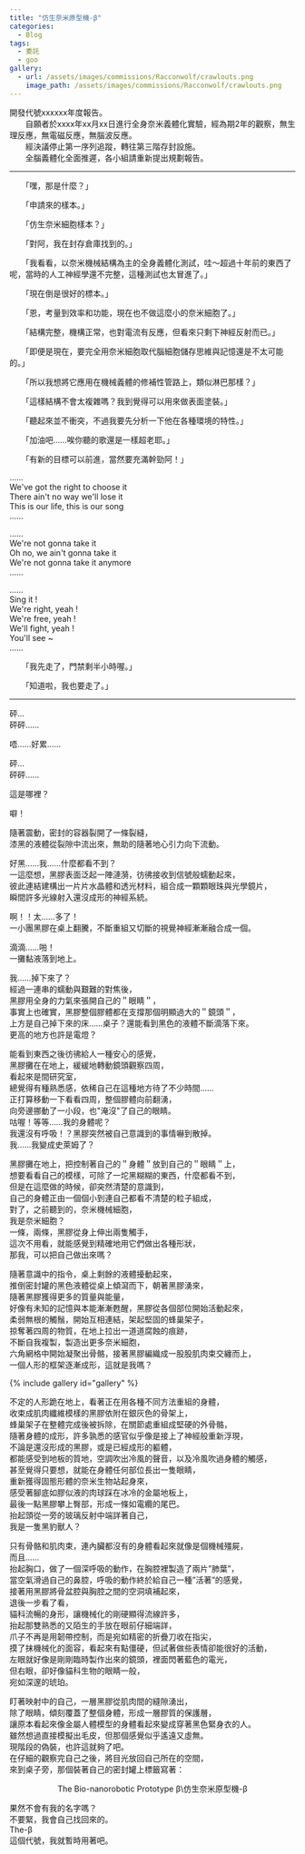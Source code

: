 ```yaml
---
title: "仿生奈米原型機-β"
categories:
  - Blog
tags:
  - 委託
  - goo
gallery:
  - url: /assets/images/commissions/Racconwolf/crawlouts.png
    image_path: /assets/images/commissions/Racconwolf/crawlouts.png
---
```


開發代號xxxxxx年度報告。\
　　自願者於xxxx年xx月xx日進行全身奈米義體化實驗，經為期2年的觀察，無生理反應，無電磁反應，無腦波反應。\
　　經決議停止第一序列追蹤，轉往第三階存封設施。\
　　全腦義體化全面推遲，各小組請重新提出規劃報告。

---

　　「嘿，那是什麼？」

　　「申請來的樣本。」

　　「仿生奈米細胞樣本？」

　　「對阿，我在封存倉庫找到的。」

　　「我看看，以奈米機械結構為主的全身義體化測試，哇～超過十年前的東西了呢，當時的人工神經學還不完整，這種測試也太冒進了。」

　　「現在倒是很好的標本。」

　　「恩，考量到效率和功能，現在也不做這麼小的奈米細胞了。」

　　「結構完整，機構正常，也對電流有反應，但看來只剩下神經反射而已。」

　　「即便是現在，要完全用奈米細胞取代腦細胞儲存思維與記憶還是不太可能的。」

　　「所以我想將它應用在機械義體的修補性管路上，類似淋巴那樣？」

　　「這樣結構不會太複雜嗎？我到覺得可以用來做表面塗裝。」

　　「聽起來並不衝突，不過我要先分析一下他在各種環境的特性。」

　　「加油吧……唉你聽的歌還是一樣超老耶。」

　　「有新的目標可以前進，當然要充滿幹勁阿！」


……\
We've got the right to choose it\
There ain't no way we'll lose it\
This is our life, this is our song\
……

……\
We're not gonna take it\
Oh no, we ain't gonna take it\
We're not gonna take it anymore\
……

……\
Sing it !\
We're right, yeah !\
We're free, yeah !\
We'll fight, yeah !\
You'll see ~\
……


　　「我先走了，門禁剩半小時喔。」

　　「知道啦，我也要走了。」

---

砰…\
砰砰……

唔……好累……

砰…\
砰砰……

這是哪裡？

噼！

隨著震動，密封的容器裂開了一條裂縫，\
漆黑的液體從裂隙中流出來，無助的隨著地心引力向下流動。

好黑……我……什麼都看不到？\
一這麼想，黑膠表面泛起一陣漣漪，彷彿接收到信號般蠕動起來，\
彼此連結建構出一片片水晶體和透光材料，組合成一顆顆眼珠與光學鏡片，\
瞬間許多光線射入還沒成形的神經系統。

啊！！太……多了！\
一小團黑膠在桌上翻騰，不斷重組又切斷的視覺神經漸漸融合成一個。

滴滴……啪！\
一攤黏液落到地上。

我……掉下來了？\
經過一連串的蠕動與艱難的對焦後，\
黑膠用全身的力氣來張開自己的＂眼睛＂，\
事實上也確實，黑膠整個膠體都在支撐那個明顯過大的＂鏡頭＂，\
上方是自己掉下來的床……桌子？還能看到黑色的液體不斷滴落下來。\
更高的地方也許是電燈？

能看到東西之後彷彿給人一種安心的感覺，\
黑膠攤在在地上，緩緩地轉動鏡頭觀察四周，\
看起來是間研究室，\
總覺得有種熟悉感，依稀自己在這種地方待了不少時間……\
正打算移動一下看看四周，整個膠體向前翻湧，\
向旁邊挪動了一小段，也"淹沒"了自己的眼睛。\
咕喔！等等……我的身體呢？\
我還沒有呼吸！？黑膠突然被自己意識到的事情嚇到散掉。\
我……我變成史萊姆了？

黑膠攤在地上，把控制著自己的＂身體＂放到自己的＂眼睛＂上，\
想要看看自己的模樣，可除了一坨黑糊糊的東西，什麼都看不到，\
但是在這麼做的時候，卻突然清楚的意識到，\
自己的身體正由一個個小到連自己都看不清楚的粒子組成，\
對了，之前聽到的，奈米機械細胞，\
我是奈米細胞？\
一條，兩條，黑膠從身上伸出兩隻觸手，\
這次不用看，就能感覺到精確地用它們做出各種形狀，\
那我，可以把自己做出來嗎？

隨著意識中的指令，桌上剩餘的液體擾動起來，\
推倒密封罐的黑色液體從桌上傾瀉而下，朝著黑膠湧來，\
隨著黑膠獲得更多的質量與能量，\
好像有未知的記憶與本能漸漸甦醒，黑膠從各個部位開始活動起來，\
柔弱無根的觸鬚，開始互相連結，架起堅固的蜂巢架子，\
掠奪著四周的物質，在地上拉出一道道腐蝕的痕跡，\
不斷自我複製，製造出更多奈米細胞，\
六角網格中開始凝聚出骨骼，接著黑膠編織成一股股肌肉束交纏而上，\
一個人形的框架逐漸成形，這就是我嗎？

{% include gallery id="gallery" %}

不定的人形跪在地上，看著正在用各種不同方法重組的身體，\
收束成肌肉纖維模樣的黑膠依附在銀灰色的骨架上，\
蜂巢架子在整體完成後被拆除，在關節處重組成堅硬的外骨骼，\
隨著身體的成形，許多孰悉的感官似乎像是接上了神經般重新浮現，\
不論是還沒形成的黑膠，或是已經成形的軀體，\
都能感受到地板的質地，空調吹出冷風的聲音，以及冷風吹過身體的觸感，\
甚至覺得只要想，就能在身體任何部位長出一隻眼睛，\
重新獲得固態形體的奈米生物站起身來，\
感受著腳底如膠似液的肉球踩在冰冷的金屬地板上，\
最後一點黑膠攀上臀部，形成一條如電纜的尾巴。\
抬起頭從一旁的玻璃反射中端詳著自己，\
我是一隻黑豹獸人？

只有骨骼和肌肉束，連內臟都沒有的身體看起來就像是個機械殭屍，\
而且……\
抬起胸口，做了一個深呼吸的動作，在胸腔裡製造了兩片”肺葉”，\
當空氣滑過自己的鼻腔，呼吸的動作終於給自己一種”活著”的感覺，\
接著用黑膠將骨盆腔與胸腔之間的空洞填補起來，\
退後一步看了看，\
貓科流暢的身形，讓機械化的剛硬顯得流線許多，\
抬起那雙熟悉的又陌生的手放在眼前仔細端詳，\
爪子不再是用韌帶控制，而是宛如精密的折疊刀收在指尖，\
摸了抹機械化的面容，看起來有點僵硬，但試著做些表情卻能很好的活動，\
左眼就好像是剛剛臨時製作出來的鏡頭，裡面閃著藍色的電光，\
但右眼，卻好像貓科生物的眼睛一般，\
宛如深邃的琥珀。

盯著映射中的自己，一層黑膠從肌肉間的縫隙湧出，\
除了眼睛，傾刻覆蓋了整個身體，形成一層膠質的保護層，\
讓原本看起來像金屬人體模型的身體看起來變成穿著黑色緊身衣的人。\
雖然想過直接模擬出毛皮，但那個感覺似乎遙遠又虛無。\
現階段的偽裝，也許這就夠了吧。\
在仔細的觀察完自己之後，將目光放回自己所在的空間，\
來到桌子旁，那個裝著自己的密封罐上標籤寫著：

<p style="text-align: center">The Bio-nanorobotic Prototype β\仿生奈米原型機-β</p>

果然不會有我的名字嗎？\
不要緊，我會自己找回來的。\
The-β\
這個代號，我就暫時用著吧。

